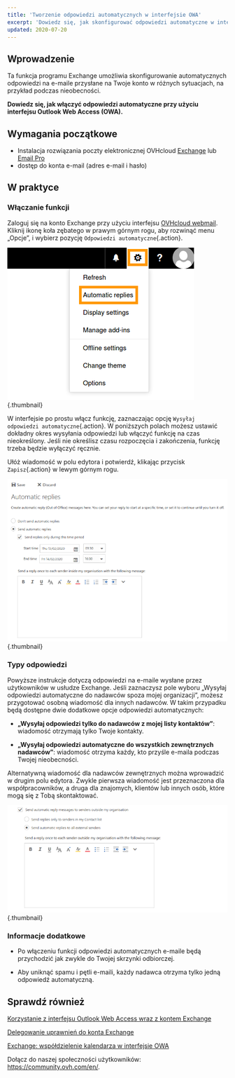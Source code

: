 ```yaml
---
title: 'Tworzenie odpowiedzi automatycznych w interfejsie OWA'
excerpt: 'Dowiedz się, jak skonfigurować odpowiedzi automatyczne w interfejsie OWA'
updated: 2020-07-20
---
```


## Wprowadzenie

Ta funkcja programu Exchange umożliwia skonfigurowanie automatycznych odpowiedzi na e-maile przysłane na Twoje konto w różnych sytuacjach, na przykład podczas nieobecności.

**Dowiedz się, jak włączyć odpowiedzi automatyczne przy użyciu interfejsu Outlook Web Access (OWA).**

## Wymagania początkowe

 - Instalacja rozwiązania poczty elektronicznej OVHcloud [Exchange](https://www.ovhcloud.com/fr/emails/hosted-exchange/) lub [Email Pro](https://www.ovhcloud.com/fr/emails/email-pro/)
- dostęp do konta e-mail (adres e-mail i hasło)

## W praktyce

### Włączanie funkcji

Zaloguj się na konto Exchange przy użyciu interfejsu [OVHcloud webmail](https://www.ovh.pl/mail/). Kliknij ikonę koła zębatego w prawym górnym rogu, aby rozwinąć menu „Opcje”, i wybierz pozycję `Odpowiedzi automatyczne`{.action}.

![owaoptions](images/exchange-autorep-step1.png){.thumbnail}

W interfejsie po prostu włącz funkcję, zaznaczając opcję `Wysyłaj odpowiedzi automatyczne`{.action}. W poniższych polach możesz ustawić dokładny okres wysyłania odpowiedzi lub włączyć funkcję na czas nieokreślony. Jeśli nie określisz czasu rozpoczęcia i zakończenia, funkcję trzeba będzie wyłączyć ręcznie. 

Ułóż wiadomość w polu edytora i potwierdź, klikając przycisk `Zapisz`{.action} w lewym górnym rogu.

![owaautoreply](images/exchange-autorep-step2.png){.thumbnail}

### Typy odpowiedzi

Powyższe instrukcje dotyczą odpowiedzi na e-maile wysłane przez użytkowników w usłudze Exchange. Jeśli zaznaczysz pole wyboru „Wysyłaj odpowiedzi automatyczne do nadawców spoza mojej organizacji”, możesz przygotować osobną wiadomość dla innych nadawców. W takim przypadku będą dostępne dwie dodatkowe opcje odpowiedzi automatycznych:

- **„Wysyłaj odpowiedzi tylko do nadawców z mojej listy kontaktów”**: wiadomość otrzymają tylko Twoje kontakty.

- **„Wysyłaj odpowiedzi automatyczne do wszystkich zewnętrznych nadawców”**: wiadomość otrzyma każdy, kto przyśle e-maila podczas Twojej nieobecności.

Alternatywną wiadomość dla nadawców zewnętrznych można wprowadzić w drugim polu edytora. Zwykle pierwsza wiadomość jest przeznaczona dla współpracowników, a druga dla znajomych, klientów lub innych osób, które mogą się z Tobą skontaktować.

![owaaddreply](images/exchange-autorep-step3.png){.thumbnail}

### Informacje dodatkowe

- Po włączeniu funkcji odpowiedzi automatycznych e-maile będą przychodzić jak zwykle do Twojej skrzynki odbiorczej.

- Aby uniknąć spamu i pętli e-maili, każdy nadawca otrzyma tylko jedną odpowiedź automatyczną.

## Sprawdź również

[Korzystanie z interfejsu Outlook Web Access wraz z kontem Exchange](/pages/web_cloud/email_and_collaborative_solutions/using_the_outlook_web_app_webmail/email_owa)

[Delegowanie uprawnień do konta Exchange](/pages/web_cloud/email_and_collaborative_solutions/microsoft_exchange/feature_delegation)

[Exchange: współdzielenie kalendarza w interfejsie OWA](/pages/web_cloud/email_and_collaborative_solutions/using_the_outlook_web_app_webmail/owa_calendar_sharing)

Dołącz do naszej społeczności użytkowników: <https://community.ovh.com/en/>.